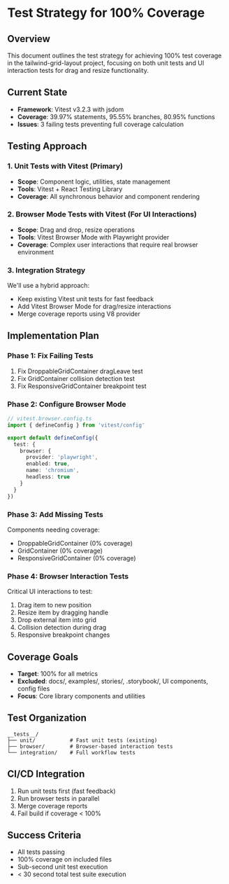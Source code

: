 # Test Strategy for 100% Coverage

## Overview
This document outlines the test strategy for achieving 100% test coverage in the tailwind-grid-layout project, focusing on both unit tests and UI interaction tests for drag and resize functionality.

## Current State
- **Framework**: Vitest v3.2.3 with jsdom
- **Coverage**: 39.97% statements, 95.55% branches, 80.95% functions
- **Issues**: 3 failing tests preventing full coverage calculation

## Testing Approach

### 1. Unit Tests with Vitest (Primary)
- **Scope**: Component logic, utilities, state management
- **Tools**: Vitest + React Testing Library
- **Coverage**: All synchronous behavior and component rendering

### 2. Browser Mode Tests with Vitest (For UI Interactions)
- **Scope**: Drag and drop, resize operations
- **Tools**: Vitest Browser Mode with Playwright provider
- **Coverage**: Complex user interactions that require real browser environment

### 3. Integration Strategy
We'll use a hybrid approach:
- Keep existing Vitest unit tests for fast feedback
- Add Vitest Browser Mode for drag/resize interactions
- Merge coverage reports using V8 provider

## Implementation Plan

### Phase 1: Fix Failing Tests
1. Fix DroppableGridContainer dragLeave test
2. Fix GridContainer collision detection test
3. Fix ResponsiveGridContainer breakpoint test

### Phase 2: Configure Browser Mode
```typescript
// vitest.browser.config.ts
import { defineConfig } from 'vitest/config'

export default defineConfig({
  test: {
    browser: {
      provider: 'playwright',
      enabled: true,
      name: 'chromium',
      headless: true
    }
  }
})
```

### Phase 3: Add Missing Tests
Components needing coverage:
- DroppableGridContainer (0% coverage)
- GridContainer (0% coverage)
- ResponsiveGridContainer (0% coverage)

### Phase 4: Browser Interaction Tests
Critical UI interactions to test:
1. Drag item to new position
2. Resize item by dragging handle
3. Drop external item into grid
4. Collision detection during drag
5. Responsive breakpoint changes

## Coverage Goals
- **Target**: 100% for all metrics
- **Excluded**: docs/, examples/, stories/, .storybook/, UI components, config files
- **Focus**: Core library components and utilities

## Test Organization
```
__tests__/
├── unit/           # Fast unit tests (existing)
├── browser/        # Browser-based interaction tests
└── integration/    # Full workflow tests
```

## CI/CD Integration
1. Run unit tests first (fast feedback)
2. Run browser tests in parallel
3. Merge coverage reports
4. Fail build if coverage < 100%

## Success Criteria
- All tests passing
- 100% coverage on included files
- Sub-second unit test execution
- < 30 second total test suite execution